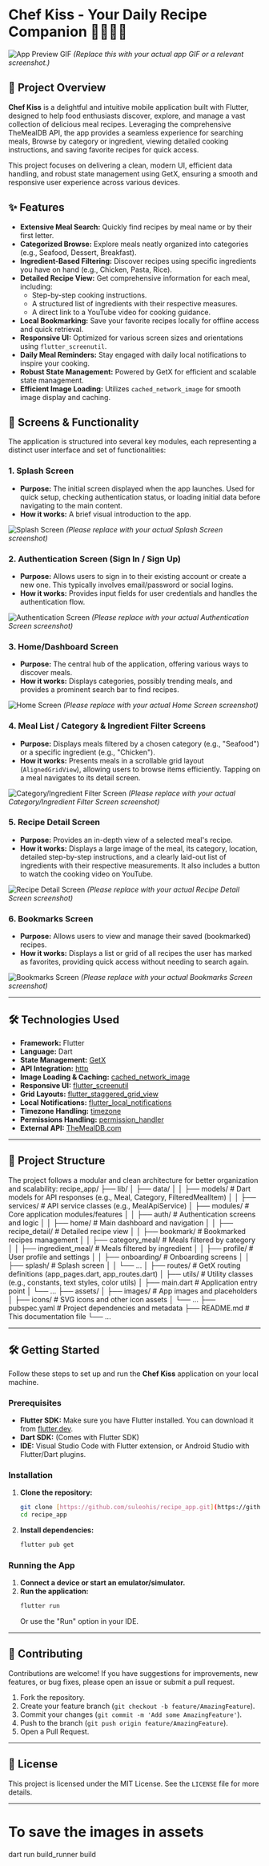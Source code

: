 # Chef Kiss - Your Daily Recipe Companion 👨‍🍳👩‍🍳

![App Preview GIF](https://raw.githubusercontent.com/suleohis/recipe_app/main/assets/app_demo.gif)
*(Replace this with your actual app GIF or a relevant screenshot.)*

## 🌟 Project Overview

**Chef Kiss** is a delightful and intuitive mobile application built with Flutter, designed to help food enthusiasts discover, explore, and manage a vast collection of delicious meal recipes. Leveraging the comprehensive TheMealDB API, the app provides a seamless experience for searching meals, Browse by category or ingredient, viewing detailed cooking instructions, and saving favorite recipes for quick access.

This project focuses on delivering a clean, modern UI, efficient data handling, and robust state management using GetX, ensuring a smooth and responsive user experience across various devices.

## ✨ Features

* **Extensive Meal Search:** Quickly find recipes by meal name or by their first letter.
* **Categorized Browse:** Explore meals neatly organized into categories (e.g., Seafood, Dessert, Breakfast).
* **Ingredient-Based Filtering:** Discover recipes using specific ingredients you have on hand (e.g., Chicken, Pasta, Rice).
* **Detailed Recipe View:** Get comprehensive information for each meal, including:
    * Step-by-step cooking instructions.
    * A structured list of ingredients with their respective measures.
    * A direct link to a YouTube video for cooking guidance.
* **Local Bookmarking:** Save your favorite recipes locally for offline access and quick retrieval.
* **Responsive UI:** Optimized for various screen sizes and orientations using `flutter_screenutil`.
* **Daily Meal Reminders:** Stay engaged with daily local notifications to inspire your cooking.
* **Robust State Management:** Powered by GetX for efficient and scalable state management.
* **Efficient Image Loading:** Utilizes `cached_network_image` for smooth image display and caching.

## 🚀 Screens & Functionality

The application is structured into several key modules, each representing a distinct user interface and set of functionalities:

### 1. Splash Screen

* **Purpose:** The initial screen displayed when the app launches. Used for quick setup, checking authentication status, or loading initial data before navigating to the main content.
* **How it works:** A brief visual introduction to the app.

![Splash Screen](assets/screenshots/splash_screen.png)
*(Please replace with your actual Splash Screen screenshot)*

### 2. Authentication Screen (Sign In / Sign Up)

* **Purpose:** Allows users to sign in to their existing account or create a new one. This typically involves email/password or social logins.
* **How it works:** Provides input fields for user credentials and handles the authentication flow.

![Authentication Screen](assets/screenshots/auth_screen.png)
*(Please replace with your actual Authentication Screen screenshot)*

### 3. Home/Dashboard Screen

* **Purpose:** The central hub of the application, offering various ways to discover meals.
* **How it works:** Displays categories, possibly trending meals, and provides a prominent search bar to find recipes.

![Home Screen](assets/screenshots/home_screen.png)
*(Please replace with your actual Home Screen screenshot)*

### 4. Meal List / Category & Ingredient Filter Screens

* **Purpose:** Displays meals filtered by a chosen category (e.g., "Seafood") or a specific ingredient (e.g., "Chicken").
* **How it works:** Presents meals in a scrollable grid layout (`AlignedGridView`), allowing users to browse items efficiently. Tapping on a meal navigates to its detail screen.

![Category/Ingredient Filter Screen](assets/screenshots/filter_screen.png)
*(Please replace with your actual Category/Ingredient Filter Screen screenshot)*

### 5. Recipe Detail Screen

* **Purpose:** Provides an in-depth view of a selected meal's recipe.
* **How it works:** Displays a large image of the meal, its category, location, detailed step-by-step instructions, and a clearly laid-out list of ingredients with their respective measurements. It also includes a button to watch the cooking video on YouTube.

![Recipe Detail Screen](assets/screenshots/recipe_detail_screen.png)
*(Please replace with your actual Recipe Detail Screen screenshot)*

### 6. Bookmarks Screen

* **Purpose:** Allows users to view and manage their saved (bookmarked) recipes.
* **How it works:** Displays a list or grid of all recipes the user has marked as favorites, providing quick access without needing to search again.

![Bookmarks Screen](assets/screenshots/bookmarks_screen.png)
*(Please replace with your actual Bookmarks Screen screenshot)*

---

## 🛠️ Technologies Used

* **Framework:** Flutter
* **Language:** Dart
* **State Management:** [GetX](https://pub.dev/packages/get)
* **API Integration:** [http](https://pub.dev/packages/http)
* **Image Loading & Caching:** [cached_network_image](https://pub.dev/packages/cached_network_image)
* **Responsive UI:** [flutter_screenutil](https://pub.dev/packages/flutter_screenutil)
* **Grid Layouts:** [flutter_staggered_grid_view](https://pub.dev/packages/flutter_staggered_grid_view)
* **Local Notifications:** [flutter_local_notifications](https://pub.dev/packages/flutter_local_notifications)
* **Timezone Handling:** [timezone](https://pub.dev/packages/timezone)
* **Permissions Handling:** [permission_handler](https://pub.dev/packages/permission_handler)
* **External API:** [TheMealDB.com](https://www.themealdb.com/api.php)

---

## 📂 Project Structure

The project follows a modular and clean architecture for better organization and scalability:
recipe_app/
├── lib/
│   ├── data/
│   │   ├── models/           # Dart models for API responses (e.g., Meal, Category, FilteredMealItem)
│   │   ├── services/         # API service classes (e.g., MealApiService)
│   ├── modules/              # Core application modules/features
│   │   ├── auth/             # Authentication screens and logic
│   │   ├── home/             # Main dashboard and navigation
│   │   ├── recipe_detail/    # Detailed recipe view
│   │   ├── bookmark/         # Bookmarked recipes management
│   │   ├── category_meal/    # Meals filtered by category
│   │   ├── ingredient_meal/  # Meals filtered by ingredient
│   │   ├── profile/          # User profile and settings
│   │   ├── onboarding/       # Onboarding screens
│   │   ├── splash/           # Splash screen
│   │   └── ...
│   ├── routes/               # GetX routing definitions (app_pages.dart, app_routes.dart)
│   ├── utils/                # Utility classes (e.g., constants, text styles, color utils)
│   ├── main.dart             # Application entry point
│   └── ...
├── assets/
│   ├── images/               # App images and placeholders
│   ├── icons/                # SVG icons and other icon assets
│   └── ...
├── pubspec.yaml              # Project dependencies and metadata
├── README.md                 # This documentation file
└── ...

---

## 🛠️ Getting Started

Follow these steps to set up and run the **Chef Kiss** application on your local machine.

### Prerequisites

* **Flutter SDK:** Make sure you have Flutter installed. You can download it from [flutter.dev](https://flutter.dev/docs/get-started/install).
* **Dart SDK:** (Comes with Flutter SDK)
* **IDE:** Visual Studio Code with Flutter extension, or Android Studio with Flutter/Dart plugins.

### Installation

1.  **Clone the repository:**
    ```bash
    git clone [https://github.com/suleohis/recipe_app.git](https://github.com/suleohis/recipe_app.git)
    cd recipe_app
    ```

2.  **Install dependencies:**
    ```bash
    flutter pub get
    ```

### Running the App

1.  **Connect a device or start an emulator/simulator.**
2.  **Run the application:**
    ```bash
    flutter run
    ```
    Or use the "Run" option in your IDE.

---

## 👋 Contributing

Contributions are welcome! If you have suggestions for improvements, new features, or bug fixes, please open an issue or submit a pull request.

1.  Fork the repository.
2.  Create your feature branch (`git checkout -b feature/AmazingFeature`).
3.  Commit your changes (`git commit -m 'Add some AmazingFeature'`).
4.  Push to the branch (`git push origin feature/AmazingFeature`).
5.  Open a Pull Request.

---

## 📄 License

This project is licensed under the MIT License. See the `LICENSE` file for more details.

---

# To save the images in assets
dart run build_runner build
